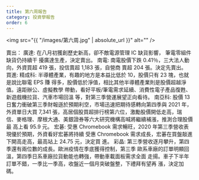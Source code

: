```yaml
---
title: 第六周報告
category: 投資學報告
order: 6
---
```


<span class="image fit"><img src="{{ "/images/第六周.jpg" | absolute_url }}" alt="" /></span>

賣出：
廣達:
在八月初獲創歷史新高，卻不敵電源管理 IC 缺貨影響， 筆電零組件缺貨仍持續干
擾廣達生產，決定賣出。
南電:
南電股價下跌 0.41％，三大法人動向，外資買超 419 張，投信賣超 1,183 張，自營商
賣超 204 張。決定先賣出。
買進:
精成科:
半導體產業，有趣的地方是本益比低於 10，股價只有 23 塊，也就是說比聯電 EPS 賺
得多，股價低於淨值，相比其他半導體產業則是股價超越淨值。遠距辦公、虛擬教學
帶動，看好平板/筆電需求延續、消費性電子產品復甦、新遊戲機拉貨、汽車市場回溫
等，對第三季營運展望正向看待。
南亞科:
股價 13 日奮力衝破第三季財報遜於預期利空，市場迅速把期待感轉向第四季與 2021
年，外資單日大買 7,341 張，高居個股買超排行榜第六位，激勵股價開低走高，瑞
信、麥格理、摩根大通、美銀證券等六大研究機構高喊將繼續補漲，推測合理股價最
高上看 95.9 元。
宏碁:
受惠 Chromebook 需求暢旺，2020 年第三季營收表現優於預期，外資看好宏碁將持續
受惠 Chromebook 需求成長，宏碁在買盤敲進下開高走高，最高站上 24.75 元，決定買
進。
彩晶:
第三季營收逐月攀升，第四季還有兩位數的成長。歐洲疫情在季底獲得控制，第三季
歐系車廠的訂單明顯回溫，第四季日系車廠拉貨動能也轉強，帶動車載面板需求全面
走揚。車子下半年訂單不錯，一季比一季高，收盤近一個月突破盤整，下禮拜有望再
漲，決定加碼。
